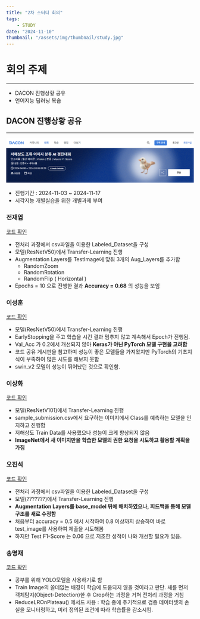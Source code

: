 ```yaml
---
title: "2차 스터디 회의"
tags:
    - STUDY
date: "2024-11-10"
thumbnail: "/assets/img/thumbnail/study.jpg"
---
```


# 회의 주제
---
* DACON 진행상황 공유
* 언어지능 딥러닝 복습

## DACON 진행상황 공유
---
![DACON1](/assets/img/study/dacon1.PNG)
- 진행기간 : 2024-11-03 ~ 2024-11-17
- 시각지능 개별실습을 위한 개별과제 부여


### 전재엽
[코드 확인]()
- 전처리 과정에서 csv파일을 이용한 Labeled_Dataset을 구성
- 모델(ResNetV50)에서 Transfer-Learning 진행
- Augmentation Layers를 TestImage에 맞춰 3개의 Aug_Layers를 추가함
    - RandomZoom
    - RandomRotation
    - RandomFlip ( Horizontal )
- Epochs = 10 으로 진행한 결과 **Accuracy = 0.68** 의 성능을 보임


### 이성훈
[코드 확인]()
- 모델(ResNetV50)에서 Transfer-Learning 진행
- EarlyStopping을 주고 학습을 시킨 결과 멈추지 않고 계속해서 Epoch가 진행됨.
- Val_Acc 가 0.2에서 개선되지 않아 **Keras가 아닌 PyTorch 모델 구현을 고려함**
- 코드 공유 게시판을 참고하며 성능이 좋은 모델들을 가져왔지만 PyTorch의 기초지식이 부족하여 많은 시도를 해보지 못함
- swin_v2 모델이 성능이 뛰어났던 것으로 확인함.

### 이상화
[코드 확인]()
- 모델(ResNetV101)에서 Transfer-Learning 진행
- sample_submission.csv에서 요구하는 이미지에서 Class를 예측하는 모델을 인지하고 진행함
- 저해상도 Train Data를 사용했으나 성능이 크게 향상되지 않음
- **ImageNet에서 새 이미지만을 학습한 모델의 권한 요청을 시도하고 활용할 계획을 가짐**

### 오진석
[코드 확인]()
- 전처리 과정에서 csv파일을 이용한 Labeled_Dataset을 구성
- 모델(???????)에서 Transfer-Learning 진행
- **Augmentation Layers를 base_model 뒤에 배치하였으나, 피드백을 통해 모델 구조를 새로 수정함**
- 처음부터 accuracy = 0.5 에서 시작하여 0.8 이상까지 상승하여 바로 test_image를 사용하여 제출을 시도해봄
- 하지만 Test F1-Score 는 0.06 으로 저조한 성적이 나와 개선할 필요가 있음.

### 송명재
[코드 확인]()
- 공부를 위해 YOLO모델을 사용하기로 함
- Train Image의 쓸데없는 배경이 학습에 도움되지 않을 것이라고 판단. 새를 먼저 객체탐지(Object-Detection)한 후 Crop하는 과정을 거쳐 전처리 과정을 거침
- ReduceLROnPlateau() 메서드 사용 : 학습 중에 주기적으로 검증 데이터셋의 손실을 모니터링하고, 미리 정의된 조건에 따라 학습률을 감소시킴.
